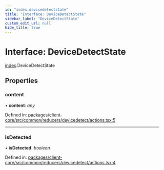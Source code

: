```yaml
---
id: "index.devicedetectstate"
title: "Interface: DeviceDetectState"
sidebar_label: "DeviceDetectState"
custom_edit_url: null
hide_title: true
---
```


# Interface: DeviceDetectState

[index](../modules/index.md).DeviceDetectState

## Properties

### content

• **content**: *any*

Defined in: [packages/client-core/src/common/reducers/devicedetect/actions.tsx:5](https://github.com/xr3ngine/xr3ngine/blob/716a06460/packages/client-core/src/common/reducers/devicedetect/actions.tsx#L5)

___

### isDetected

• **isDetected**: *boolean*

Defined in: [packages/client-core/src/common/reducers/devicedetect/actions.tsx:4](https://github.com/xr3ngine/xr3ngine/blob/716a06460/packages/client-core/src/common/reducers/devicedetect/actions.tsx#L4)
